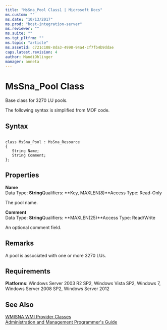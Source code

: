 ```yaml
---
title: "MsSna_Pool Class1 | Microsoft Docs"
ms.custom: ""
ms.date: "10/13/2017"
ms.prod: "host-integration-server"
ms.reviewer: ""
ms.suite: ""
ms.tgt_pltfrm: ""
ms.topic: "article"
ms.assetid: c721c108-8da3-4998-94a4-cf7fb4b9ddae
caps.latest.revision: 4
author: MandiOhlinger
manager: anneta
---
```

# MsSna_Pool Class
Base class for 3270 LU pools.  
  
 The following syntax is simplified from MOF code.  
  
## Syntax  
  
```  
  
class MsSna_Pool : MsSna_Resource  
{  
   String Name;  
   String Comment;  
};  
```  
  
## Properties  
 **Name**  
 Data Type: **String**Qualifiers: **Key, MAXLEN(8)**Access Type: Read-Only  
  
 The pool name.  
  
 **Comment**  
 Data Type: **String**Qualifiers: **MAXLEN(25)**Access Type: Read/Write  
  
 An optional comment field.  
  
## Remarks  
 A pool is associated with one or more 3270 LUs.  
  
## Requirements  
 **Platforms**: Windows Server 2003 R2 SP2, Windows Vista SP2, Windows 7, Windows Server 2008 SP2, Windows Server 2012  
  
## See Also  
 [WMISNA WMI Provider Classes](../core/wmisna-wmi-provider-classes.md)   
 [Administration and Management Programmer's Guide](../Topic/Administration%20and%20Management%20Programmer's%20Guide1.md)